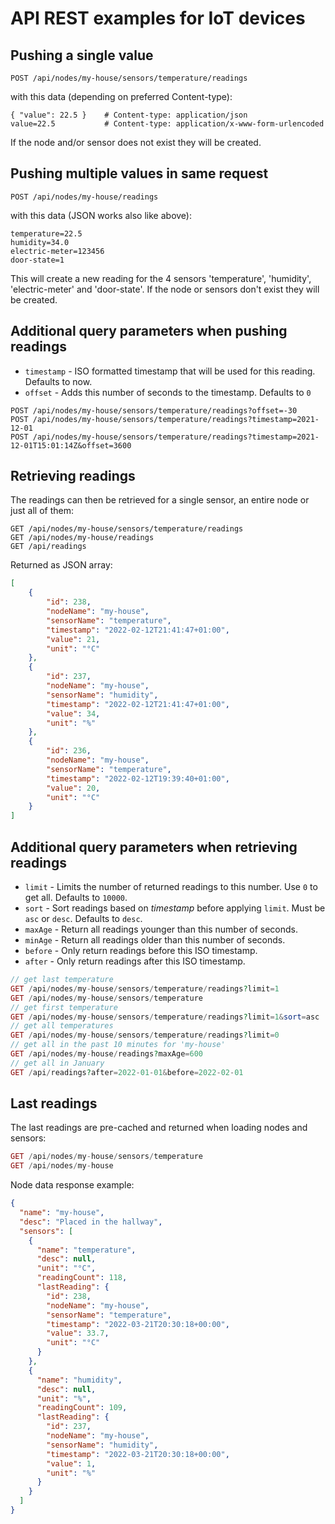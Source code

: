 # API REST examples for IoT devices

## Pushing a single value
```
POST /api/nodes/my-house/sensors/temperature/readings
```

with this data (depending on preferred Content-type):
```
{ "value": 22.5 }    # Content-type: application/json
value=22.5           # Content-type: application/x-www-form-urlencoded
```

If the node and/or sensor does not exist they will be created.

## Pushing multiple values in same request

```
POST /api/nodes/my-house/readings
```

with this data (JSON works also like above):
```
temperature=22.5
humidity=34.0
electric-meter=123456
door-state=1
```

This will create a new reading for the 4 sensors 'temperature', 'humidity', 'electric-meter' and 'door-state'. If the node or sensors don't exist they will be created.

## Additional query parameters when pushing readings
* `timestamp` - ISO formatted timestamp that will be used for this reading. Defaults to now.
* `offset` - Adds this number of seconds to the timestamp. Defaults to `0`

```
POST /api/nodes/my-house/sensors/temperature/readings?offset=-30
POST /api/nodes/my-house/sensors/temperature/readings?timestamp=2021-12-01
POST /api/nodes/my-house/sensors/temperature/readings?timestamp=2021-12-01T15:01:14Z&offset=3600
```

## Retrieving readings
The readings can then be retrieved for a single sensor, an entire node or just all of them:
```
GET /api/nodes/my-house/sensors/temperature/readings
GET /api/nodes/my-house/readings
GET /api/readings
```

Returned as JSON array:
```json
[
    {
        "id": 238,
        "nodeName": "my-house",
        "sensorName": "temperature",
        "timestamp": "2022-02-12T21:41:47+01:00",
        "value": 21,
        "unit": "°C"
    },
    {
        "id": 237,
        "nodeName": "my-house",
        "sensorName": "humidity",
        "timestamp": "2022-02-12T21:41:47+01:00",
        "value": 34,
        "unit": "%"
    },
    {
        "id": 236,
        "nodeName": "my-house",
        "sensorName": "temperature",
        "timestamp": "2022-02-12T19:39:40+01:00",
        "value": 20,
        "unit": "°C"
    }
]
```

## Additional query parameters when retrieving readings
* `limit` - Limits the number of returned readings to this number. Use `0` to get all. Defaults to `10000`.
* `sort` - Sort readings based on *timestamp* before applying `limit`. Must be `asc` or `desc`. Defaults to `desc`.
* `maxAge` - Return all readings younger than this number of seconds.
* `minAge` - Return all readings older than this number of seconds.
* `before` - Only return readings before this ISO timestamp.
* `after` - Only return readings after this ISO timestamp.

```php
// get last temperature
GET /api/nodes/my-house/sensors/temperature/readings?limit=1
GET /api/nodes/my-house/sensors/temperature
// get first temperature
GET /api/nodes/my-house/sensors/temperature/readings?limit=1&sort=asc
// get all temperatures
GET /api/nodes/my-house/sensors/temperature/readings?limit=0
// get all in the past 10 minutes for 'my-house'
GET /api/nodes/my-house/readings?maxAge=600
// get all in January
GET /api/readings?after=2022-01-01&before=2022-02-01
```

## Last readings
The last readings are pre-cached and returned when loading nodes and sensors:

```php
GET /api/nodes/my-house/sensors/temperature
GET /api/nodes/my-house
```

Node data response example:

```json
{
  "name": "my-house",
  "desc": "Placed in the hallway",
  "sensors": [
    {
      "name": "temperature",
      "desc": null,
      "unit": "°C",
      "readingCount": 118,
      "lastReading": {
        "id": 238,
        "nodeName": "my-house",
        "sensorName": "temperature",
        "timestamp": "2022-03-21T20:30:18+00:00",
        "value": 33.7,
        "unit": "°C"
      }
    },
    {
      "name": "humidity",
      "desc": null,
      "unit": "%",
      "readingCount": 109,
      "lastReading": {
        "id": 237,
        "nodeName": "my-house",
        "sensorName": "humidity",
        "timestamp": "2022-03-21T20:30:18+00:00",
        "value": 1,
        "unit": "%"
      }
    }
  ]
}
```